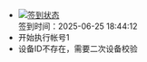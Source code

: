 - [![签到状态](https://github.com/womade/Cloud189-Actions/actions/workflows/main.yml/badge.svg?branch=main)](https://github.com/womade/Cloud189-Actions/actions/workflows/main.yml) <br> 签到时间：2025-06-25 18:44:12
- 开始执行帐号1
- 设备ID不存在，需要二次设备校验
